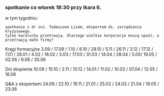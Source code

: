 ### spotkanie co wtorek 18:30 przy Ikara 6.

w tym tygodniu:
```
spotkanie z dr inż. Tadeuszem Lisem, ekspertem ds. zarządzania kryzysowego. 
tylko karaluchy przetrwają. dlaczego wielkie korporacje muszą upaść, a przetrwają małe firmy?
```


Kręgi formacyjne
3.09 / 17.09 / 1.10 / 8.10 / 29.10 / 5.11 / 26.11 / 3.12 / 17.12 / 7.01 / 28.01 / 4.02 / 18.02 / 3.03 / 17.03 / 31.03 / 14.04 / 28.04 / 5.05/ 19.05 / 02.06 / 9.06 / 30.06

Dni skupienia
10.09 / 15.10 / 2.11 / 10.12 / 14.01 / 11.02 / 10.03 / 07.04 / 12.05 / 16.06

Q&A z ekspertami
24.09 / 22.10 / 19.11 / 21.01 / 25.02 / 24.03 / 21.04 / 19.05 / 23.06




